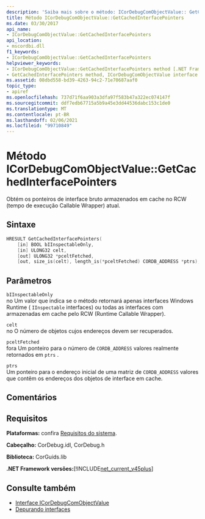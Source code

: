 ```yaml
---
description: 'Saiba mais sobre o método: ICorDebugComObjectValue:: GetCachedInterfacePointers'
title: Método ICorDebugComObjectValue::GetCachedInterfacePointers
ms.date: 03/30/2017
api_name:
- ICorDebugComObjectValue::GetCachedInterfacePointers
api_location:
- mscordbi.dll
f1_keywords:
- ICorDebugComObjectValue::GetCachedInterfacePointers
helpviewer_keywords:
- ICorDebugComObjectValue::GetCachedInterfacePointers method [.NET Framework debugging]
- GetCachedInterfacePointers method, ICorDebugComObjectValue interface [.NET Framework debugging]
ms.assetid: 08dbd558-bd39-4263-94c2-71e70687aaf0
topic_type:
- apiref
ms.openlocfilehash: 737d71f6aa903a3dfa97f583b47a322ec074147f
ms.sourcegitcommit: ddf7edb67715a5b9a45e3dd44536dabc153c1de0
ms.translationtype: MT
ms.contentlocale: pt-BR
ms.lasthandoff: 02/06/2021
ms.locfileid: "99710849"
---
```

# <a name="icordebugcomobjectvaluegetcachedinterfacepointers-method"></a>Método ICorDebugComObjectValue::GetCachedInterfacePointers

Obtém os ponteiros de interface bruto armazenados em cache no RCW (tempo de execução Callable Wrapper) atual.  
  
## <a name="syntax"></a>Sintaxe  
  
```cpp  
HRESULT GetCachedInterfacePointers(  
    [in] BOOL bIInspectableOnly,  
    [in] ULONG32 celt,  
    [out] ULONG32 *pceltFetched,  
    [out, size_is(celt), length_is(*pceltFetched) CORDB_ADDRESS *ptrs);  
```  
  
## <a name="parameters"></a>Parâmetros  

 `bIInspectableOnly`  
 no Um valor que indica se o método retornará apenas interfaces Windows Runtime ( `IInspectable` interfaces) ou todas as interfaces com armazenadas em cache pelo RCW (Runtime Callable Wrapper).  
  
 `celt`  
 no O número de objetos cujos endereços devem ser recuperados.  
  
 `pceltFetched`  
 fora Um ponteiro para o número de `CORDB_ADDRESS` valores realmente retornados em `ptrs` .  
  
 `ptrs`  
 Um ponteiro para o endereço inicial de uma matriz de `CORDB_ADDRESS` valores que contêm os endereços dos objetos de interface em cache.  
  
## <a name="remarks"></a>Comentários  
  
## <a name="requirements"></a>Requisitos  

 **Plataformas:** confira [Requisitos do sistema](../../get-started/system-requirements.md).  
  
 **Cabeçalho:** CorDebug.idl, CorDebug.h  
  
 **Biblioteca:** CorGuids.lib  
  
 **.NET Framework versões:**[!INCLUDE[net_current_v45plus](../../../../includes/net-current-v45plus-md.md)]  
  
## <a name="see-also"></a>Consulte também

- [Interface ICorDebugComObjectValue](icordebugcomobjectvalue-interface.md)
- [Depurando interfaces](debugging-interfaces.md)
